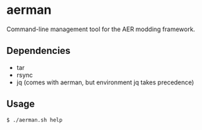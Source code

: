 # aerman

Command-line management tool for the AER modding framework.

## Dependencies
- tar
- rsync
- jq (comes with aerman, but environment jq takes precedence)

## Usage

```shell
$ ./aerman.sh help
```
